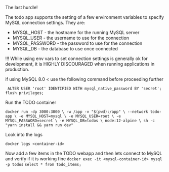 The last hurdle!

The todo app supports the setting of a few environment variables to specify MySQL connection settings. They are:

- MYSQL_HOST - the hostname for the running MySQL server
- MYSQL_USER - the username to use for the connection
- MYSQL_PASSWORD - the password to use for the connection
- MYSQL_DB - the database to use once connected

!!! While using env vars to set connection settings is generally ok for development, it is HIGHLY DISCOURAGED when running applications in production. 

if using MySQL 8.0 < use the following command before proceeding further

` ALTER USER 'root' IDENTIFIED WITH mysql_native_password BY 'secret';`
`flush privileges;`
 
 Run the TODO container
 
 `docker run -dp 3000:3000 \
   -w /app -v "$(pwd):/app" \
   --network todo-app \
   -e MYSQL_HOST=mysql \
   -e MYSQL_USER=root \
   -e MYSQL_PASSWORD=secret \
   -e MYSQL_DB=todos \
   node:12-alpine \
   sh -c "yarn install && yarn run dev"`

Look into the logs

`docker logs <container-id>`

Now add a few items in the TODO webapp and then lets connect to MySQL and verify if it is working fine
`docker exec -it <mysql-container-id> mysql -p todos`
`select * from todo_items;`


